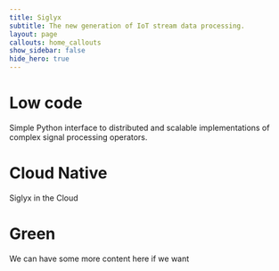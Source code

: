 ```yaml
---
title: Siglyx
subtitle: The new generation of IoT stream data processing.
layout: page
callouts: home_callouts
show_sidebar: false
hide_hero: true
---
```


# Low code

Simple Python interface to distributed and scalable implementations
of complex signal processing operators.


# Cloud Native

Siglyx in the Cloud


# Green

We can have some more content here if we want

